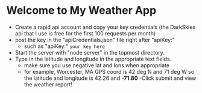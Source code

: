 # Welcome to My Weather App

- Create a rapid api account and copy your key credentials (the DarkSkies api that I use is free for the first 100 requests per month)
- post the key in the "apiCredentials.json" file right after "apiKey:"
    - such as "apiKey:"  `your key here`
- Start the server with "node server" in the topmost directory.
- Type in the latitude and longitude in the appropriate text fields.
    -	make sure you use negative lat and lons when appropriate
    -	for example, Worcester, MA GPS coord is 42 deg N and 71 deg W so the latitude and longitude is 42.26 and **-71.80**
         -Click submit and view the weather report!

